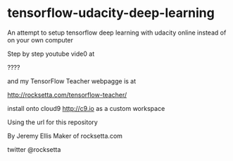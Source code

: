 # tensorflow-udacity-deep-learning
An attempt to setup tensorflow deep learning with udacity online instead of on your own computer







Step by step youtube vide0 at 

????


and my TensorFlow Teacher webpagge is at

http://rocksetta.com/tensorflow-teacher/



install onto cloud9 http://c9.io as a custom workspace

Using the url for this repository 









By Jeremy Ellis Maker of rocksetta.com 

twitter @rocksetta













